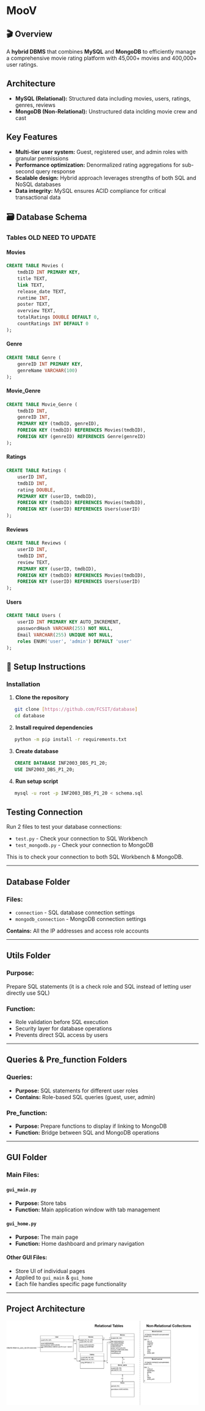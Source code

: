 # MooV

## 🎬 Overview
A **hybrid DBMS** that combines **MySQL** and **MongoDB** to efficiently manage a comprehensive movie rating platform with 45,000+ movies and 400,000+ user ratings.

## Architecture
- **MySQL (Relational):** Structured data including movies, users, ratings, genres, reviews
- **MongoDB (Non-Relational):** Unstructured data inclding movie crew and cast

## Key Features
- **Multi-tier user system:** Guest, registered user, and admin roles with granular permissions
- **Performance optimization:** Denormalized rating aggregations for sub-second query response
- **Scalable design:** Hybrid approach leverages strengths of both SQL and NoSQL databases
- **Data integrity:** MySQL ensures ACID compliance for critical transactional data

## 🗃️ Database Schema

### Tables OLD NEED TO UPDATE

#### Movies 
```sql
CREATE TABLE Movies (
    tmdbID INT PRIMARY KEY,
    title TEXT,
    link TEXT,
    release_date TEXT,
    runtime INT,
    poster TEXT,
    overview TEXT,  
    totalRatings DOUBLE DEFAULT 0,
    countRatings INT DEFAULT 0
);
```

#### Genre
```sql
CREATE TABLE Genre (
    genreID INT PRIMARY KEY,
    genreName VARCHAR(100)
);
```

#### Movie_Genre
```sql
CREATE TABLE Movie_Genre (
    tmdbID INT,
    genreID INT,
    PRIMARY KEY (tmdbID, genreID),
    FOREIGN KEY (tmdbID) REFERENCES Movies(tmdbID),
    FOREIGN KEY (genreID) REFERENCES Genre(genreID)
);
```

#### Ratings
```sql
CREATE TABLE Ratings (
    userID INT,
    tmdbID INT,
    rating DOUBLE,
    PRIMARY KEY (userID, tmdbID),
    FOREIGN KEY (tmdbID) REFERENCES Movies(tmdbID),
    FOREIGN KEY (userID) REFERENCES Users(userID)
);
```

#### Reviews
```sql
CREATE TABLE Reviews (
    userID INT,
    tmdbID INT,
    review TEXT,
    PRIMARY KEY (userID, tmdbID),
    FOREIGN KEY (tmdbID) REFERENCES Movies(tmdbID),
    FOREIGN KEY (userID) REFERENCES Users(userID)
);
```

#### Users
```sql
CREATE TABLE Users (
    userID INT PRIMARY KEY AUTO_INCREMENT,
    passwordHash VARCHAR(255) NOT NULL,
    Email VARCHAR(255) UNIQUE NOT NULL,
    roles ENUM('user', 'admin') DEFAULT 'user'
);
```

## 🚀 Setup Instructions

### Installation

1. **Clone the repository**
```bash
   git clone [https://github.com/FCSIT/database]
   cd database
```

2. **Install required dependencies**
```bash
   python -m pip install -r requirements.txt
```
3. **Create database**
```sql
   CREATE DATABASE INF2003_DBS_P1_20;
   USE INF2003_DBS_P1_20;
```
4. **Run setup script**
```bash
   mysql -u root -p INF2003_DBS_P1_20 < schema.sql
```

## Testing Connection

Run 2 files to test your database connections:

- `test.py` - Check your connection to SQL Workbench
- `test_mongodb.py` - Check your connection to MongoDB

This is to check your connection to both SQL Workbench & MongoDB.

---

## Database Folder

### Files:
- `connection` - SQL database connection settings
- `mongodb_connection` - MongoDB connection settings

**Contains:** All the IP addresses and access role accounts

---

## Utils Folder

### Purpose:
Prepare SQL statements (it is a check role and SQL instead of letting user directly use SQL)

### Function:
- Role validation before SQL execution
- Security layer for database operations
- Prevents direct SQL access by users

---

## Queries & Pre_function Folders

### Queries:
- **Purpose:** SQL statements for different user roles
- **Contains:** Role-based SQL queries (guest, user, admin)

### Pre_function:
- **Purpose:** Prepare functions to display if linking to MongoDB
- **Function:** Bridge between SQL and MongoDB operations

---

## GUI Folder

### Main Files:

#### `gui_main.py`
- **Purpose:** Store tabs
- **Function:** Main application window with tab management

#### `gui_home.py`
- **Purpose:** The main page
- **Function:** Home dashboard and primary navigation

#### Other GUI Files:
- Store UI of individual pages
- Applied to `gui_main` & `gui_home`
- Each file handles specific page functionality

---

## Project Architecture
![Schema Diagram](images/schema.png)